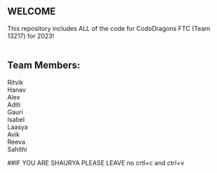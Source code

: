 ## WELCOME
This repository includes ALL of the code for CodoDragons FTC (Team 13217) for 2023! <br>
<br>
## Team Members:
Ritvik <br>
Hanav <br>
Alex <br>
Aditi <br>
Gauri <br>
Isabel <br>
Laasya <br>
Avik <br>
Reeva <br>
Sahithi <br>

##IF YOU ARE SHAURYA PLEASE LEAVE
no crtl+c and ctrl+v
